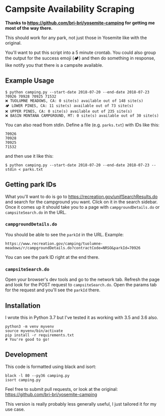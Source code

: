 # Campsite Availability Scraping

**Thanks to https://github.com/bri-bri/yosemite-camping for getting me most of the way there.**

This should work for any park, not just those in Yosemite like with the original.

You'll want to put this script into a 5 minute crontab. You could also group the output for the success emoji (🏕) and then do something in response, like notify you that there is a campsite available.

## Example Usage
```
$ python camping.py --start-date 2018-07-20 --end-date 2018-07-23 70926 70928 70925 71532
❌ TUOLUMNE MEADOWS, CA: 0 site(s) available out of 148 site(s)
🏕 LOWER PINES, CA: 11 site(s) available out of 73 site(s)
❌ UPPER PINES, CA: 0 site(s) available out of 235 site(s)
❌ BASIN MONTANA CAMPGROUND, MT: 0 site(s) available out of 30 site(s)
```

You can also read from stdin. Define a file (e.g. `parks.txt`) with IDs like this:
```
70926
70928
70925
71532
```
and then use it like this:
```
$ python camping.py --start-date 2018-07-20 --end-date 2018-07-23 --stdin < parks.txt
```

## Getting park IDs
What you'll want to do is go to https://recreation.gov/unifSearchResults.do and search for the campground you want. Click on it in the search sidebar. Once it comes up it should take you to a page with `campgroundDetails.do` or `campsiteSearch.do` in the URL.

### `campgroundDetails.do`
You should be able to see the `parkId` in the URL. Example:
```
https://www.recreation.gov/camping/tuolumne-meadows/r/campgroundDetails.do?contractCode=NRSO&parkId=70926
```
You can see the park ID right at the end there.

### `campsiteSearch.do`
Open your browser's dev tools and go to the network tab. Refresh the page and look for the POST request to `campsiteSearch.do`. Open the params tab for the request and you'll see the `parkId` there.

## Installation

I wrote this in Python 3.7 but I've tested it as working with 3.5 and 3.6 also.
```
python3 -m venv myvenv
source myvenv/bin/activate
pip install -r requirements.txt
# You're good to go!
```

## Development
This code is formatted using black and isort:
```
black -l 80 --py36 camping.py
isort camping.py
```

Feel free to submit pull requests, or look at the original: https://github.com/bri-bri/yosemite-camping

This version is really probably less generally useful, I just tailored it for my use case.
